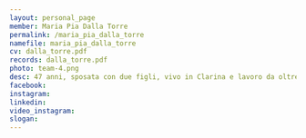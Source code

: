 ```yaml
---
layout: personal_page
member: Maria Pia Dalla Torre
permalink: /maria_pia_dalla_torre
namefile: maria_pia_dalla_torre
cv: dalla_torre.pdf
records: dalla_torre.pdf
photo: team-4.png
desc: 47 anni, sposata con due figli, vivo in Clarina e lavoro da oltre 20 anni nell’Area Servizi agli Studenti dell’Opera Universitaria di Trento, per garantire il diritto allo studio agli studenti universitari. Ho sempre dedicato il mio tempo libero al volontariato e dal 2022 sono diventata volontaria in cure palliative presso Casa Hospice Cima verde, dove presto accoglienza ed assistenza agli ospiti e ai loro familiari.
facebook: 
instagram: 
linkedin: 
video_instagram: 
slogan: 
---
```


